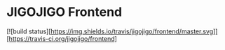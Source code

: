 # JIGOJIGO Frontend

[![build status][https://img.shields.io/travis/jigojigo/frontend/master.svg]][https://travis-ci.org/jigojigo/frontend]
